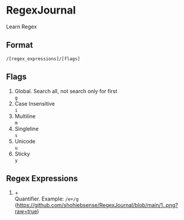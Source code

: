 # RegexJournal
Learn Regex

## Format  
``/[regex_expressions]/[flags] ``

## Flags
1. Global. Search all, not search only for first  
``g``  
2. Case Insensitive  
``i``  
3. Multiline  
``m``  
4. Singleline  
``s``  
5. Unicode  
``u``
6. Sticky  
``y``  

## Regex Expressions
1. \+  
Quantifier. Example:
``/e+/g``  
(https://github.com/shohiebsense/RegexJournal/blob/main/1..png?raw=true)
